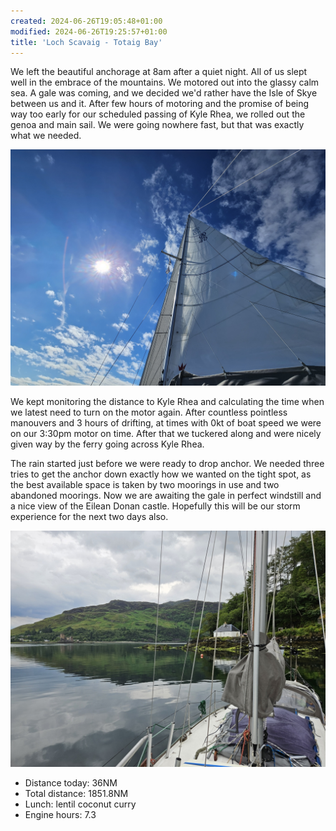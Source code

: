 ```yaml
---
created: 2024-06-26T19:05:48+01:00
modified: 2024-06-26T19:25:57+01:00
title: 'Loch Scavaig - Totaig Bay'
---
```


We left the beautiful anchorage at 8am after a quiet night. All of us slept well in the embrace of the mountains. We motored out into the glassy calm sea. A gale was coming, and we decided we'd rather have the Isle of Skye between us and it. After few hours of motoring and the promise of being way too early for our scheduled passing of Kyle Rhea, we rolled out the genoa and main sail. We were going nowhere fast, but that was exactly what we needed.

![Image](../2024/78a272ca6f03072413c211e0fbdaeeaf.jpg) 

We kept monitoring the distance to Kyle Rhea and calculating the time when we latest need to turn on the motor again. After countless pointless manouvers and 3 hours of drifting, at times with 0kt of boat speed we were on our 3:30pm motor on time. After that we tuckered along and were nicely given way by the ferry going across Kyle Rhea. 

The rain started just before we were ready to drop anchor. We needed three tries to get the anchor down exactly how we wanted on the tight spot, as the best available space is taken by two moorings in use and two abandoned moorings.  Now we are awaiting the gale in perfect windstill and a nice view of the Eilean Donan castle.  Hopefully this will be our storm experience for the next two days also.

![Image](../2024/6d9df86eb7589664435997b4551388a0.jpg) 

* Distance today: 36NM
* Total distance: 1851.8NM
* Lunch: lentil coconut curry
* Engine hours: 7.3

